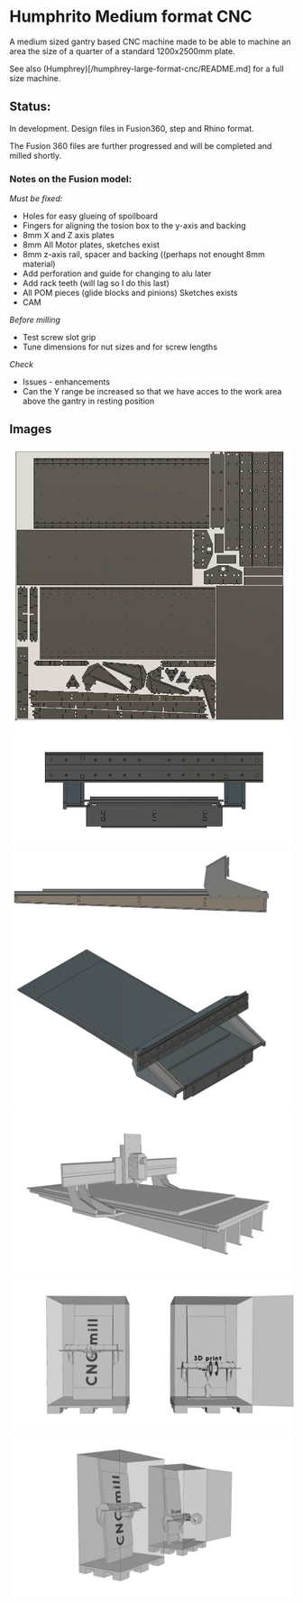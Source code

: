 
# Humphrito Medium format CNC 

A medium sized gantry based CNC machine made to be able to machine an area the size of a quarter of a standard 1200x2500mm plate.

See also (Humphrey)[/humphrey-large-format-cnc/README.md] for a full size machine.

## Status:

In development. Design files in Fusion360, step and Rhino format.

The Fusion 360 files are further progressed and will be completed and milled shortly. 

### Notes on the Fusion model:
*Must be fixed:*
* Holes for easy glueing of spoilboard
* Fingers for aligning the tosion box to the y-axis and backing
* 8mm X and Z axis plates
* 8mm All Motor plates, sketches exist
* 8mm z-axis rail, spacer and backing   ((perhaps not enought 8mm material)
* Add perforation and guide for changing to alu later
* Add rack teeth (will lag so I do this last)
* All POM pieces (glide blocks and pinions) Sketches exists
* CAM

*Before milling*
* Test screw slot grip
* Tune dimensions for nut sizes and for screw lengths

*Check*
* Issues - enhancements
* Can the Y range be increased so that we have acces to the work area above the gantry in resting position

## Images

![stock.JPG](img/stock.JPG "top 8mm bottom 16 mm valchromat")
![front.JPG](img/front.JPG "front view")
![side.JPG](img/side.JPG "side view")
![assy.JPG](img/assy.JPG "top view")
![assy.JPG](img/humphrito-core-platform.jpg "Rhino model")
![assy.JPG](img/humphrito-sketch-on-pallet.jpg "Rhino model")
![assy.JPG](img/humphrito-sketch-on-pallet2.jpg "Rhino model")
